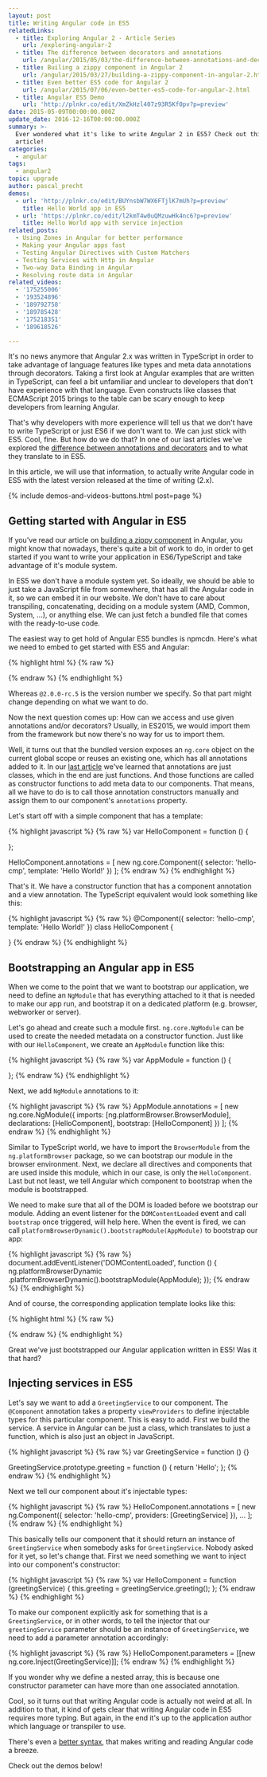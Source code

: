 ```yaml
---
layout: post
title: Writing Angular code in ES5
relatedLinks:
  - title: Exploring Angular 2 - Article Series
    url: /exploring-angular-2
  - title: The difference between decorators and annotations
    url: /angular/2015/05/03/the-difference-between-annotations-and-decorators.html
  - title: Builing a zippy component in Angular 2
    url: /angular/2015/03/27/building-a-zippy-component-in-angular-2.html
  - title: Even better ES5 code for Angular 2
    url: /angular/2015/07/06/even-better-es5-code-for-angular-2.html
  - title: Angular ES5 Demo
    url: 'http://plnkr.co/edit/XmZkHzl407z93R5Kf0pv?p=preview'
date: 2015-05-09T00:00:00.000Z
update_date: 2016-12-16T00:00:00.000Z
summary: >-
  Ever wondered what it's like to write Angular 2 in ES5? Check out this
  article!
categories:
  - angular
tags:
  - angular2
topic: upgrade
author: pascal_precht
demos:
  - url: 'http://plnkr.co/edit/BUYnsbW7WX6FTjlK7mUh?p=preview'
    title: Hello World app in ES5
  - url: 'https://plnkr.co/edit/l2kmT4w0uQMzuwHk4nc6?p=preview'
    title: Hello World app with service injection
related_posts:
  - Using Zones in Angular for better performance
  - Making your Angular apps fast
  - Testing Angular Directives with Custom Matchers
  - Testing Services with Http in Angular
  - Two-way Data Binding in Angular
  - Resolving route data in Angular
related_videos:
  - '175255006'
  - '193524896'
  - '189792758'
  - '189785428'
  - '175218351'
  - '189618526'

---
```


It's no news anymore that Angular 2.x was written in TypeScript in order to take advantage of language features like types and meta data annotations through decorators. Taking a first look at Angular examples that are written in TypeScript, can feel a bit unfamiliar and unclear to developers that don't have experience with that language. Even constructs like classes that ECMAScript 2015 brings to the table can be scary enough to keep developers from learning Angular.

That's why developers with more experience will tell us that we don't have to write TypeScript or just ES6 if we don't want to. We can just stick with ES5. Cool, fine. But how do we do that? In one of our last articles we've explored the [difference between annotations and decorators](/angular/2015/05/03/the-difference-between-annotations-and-decorators.html) and to what they translate to in ES5.

In this article, we will use that information, to actually write Angular code in ES5 with the latest version released at the time of writing (2.x).

{% include demos-and-videos-buttons.html post=page %}

## Getting started with Angular in ES5

If you've read our article on [building a zippy component](/angular/2015/03/27/building-a-zippy-component-in-angular-2.html) in Angular, you might know that nowadays, there's quite a bit of work to do, in order to get started if you want to write your application in ES6/TypeScript and take advantage of it's module system.

In ES5 we don't have a module system yet. So ideally, we should be able to just take a JavaScript file from somewhere, that has all the Angular code in it, so we can embed it in our website. We don't have to care about transpiling, concatenating, deciding on a module system (AMD, Common, System, ...), or anything else. We can just fetch a bundled file that comes with the ready-to-use code.

The easiest way to get hold of Angular ES5 bundles is npmcdn. Here's what we need to embed to get started with ES5 and Angular:

{% highlight html %}
{% raw %}
<script src="https://npmcdn.com/@angular/core@2.0.0-rc.5/bundles/core.umd.js"></script>
<script src="https://npmcdn.com/@angular/common@2.0.0-rc.5/bundles/common.umd.js"></script>
<script src="https://npmcdn.com/@angular/compiler@2.0.0-rc.5/bundles/compiler.umd.js"></script>
<script src="https://npmcdn.com/@angular/platform-browser@2.0.0-rc.5/bundles/platform-browser.umd.js"></script>
<script src="https://npmcdn.com/@angular/platform-browser-dynamic@2.0.0-rc.5/bundles/platform-browser-dynamic.umd.js"></script>
{% endraw %}
{% endhighlight %}

Whereas `@2.0.0-rc.5` is the version number we specify. So that part might change depending on what we want to do.

Now the next question comes up: How can we access and use given annotations and/or decorators? Usually, in ES2015, we would import them from the framework but now there's no way for us to import them.

Well, it turns out that the bundled version exposes an `ng.core` object on the current global scope or reuses an existing one, which has all annotations added to it. In our [last article](http://blog.thoughtram.io/angular/2015/05/03/the-difference-between-annotations-and-decorators.html) we've learned that annotations are just classes, which in the end are just functions. And those functions are called as constructor functions to add meta data to our components. That means, all we have to do is to call those annotation constructors manually and assign them to our component's `annotations` property.

Let's start off with a simple component that has a template:

{% highlight javascript %}
{% raw %}
var HelloComponent = function () {

};

HelloComponent.annotations = [
  new ng.core.Component({
    selector: 'hello-cmp',
    template: 'Hello World!'
  })
];
{% endraw %}
{% endhighlight %}

That's it. We have a constructor function that has a component annotation and a view annotation. The TypeScript equivalent would look something like this:

{% highlight javascript %}
{% raw %}
@Component({
  selector: 'hello-cmp',
  template: 'Hello World!'
})
class HelloComponent {

}
{% endraw %}
{% endhighlight %}

## Bootstrapping an Angular app in ES5

When we come to the point that we want to bootstrap our application, we need to define an `NgModule` that has everything attached to it that is needed to make our app run, and bootstrap it on a dedicated platform (e.g. browser, webworker or server).

Let's go ahead and create such a module first. `ng.core.NgModule` can be used to create the needed metadata on a constructor function. Just like with our `HelloComponent`, we create an `AppModule` function like this:

{% highlight javascript %}
{% raw %}
var AppModule = function () {

};
{% endraw %}
{% endhighlight %}

Next, we add `NgModule` annotations to it:

{% highlight javascript %}
{% raw %}
AppModule.annotations = [
  new ng.core.NgModule({
    imports: [ng.platformBrowser.BrowserModule],
    declarations: [HelloComponent],
    bootstrap: [HelloComponent]
  })
];
{% endraw %}
{% endhighlight %}

Similar to TypeScript world, we have to import the `BrowserModule` from the `ng.platformBrowser` package, so we can bootstrap our module in the browser environment. Next, we declare all directives and components that are used inside this module, which in our case, is only the `HelloComponent`. Last but not least, we tell Angular which component to bootstrap when the module is bootstrapped.

We need to make sure that all of the DOM is loaded before we bootstrap our module. Adding an event listener for the `DOMContentLoaded` event and call `bootstrap` once triggered, will help here. When the event is fired, we can call `platformBrowserDynamic().bootstrapModule(AppModule)` to bootstrap our app:

{% highlight javascript %}
{% raw %}
document.addEventListener('DOMContentLoaded', function () {
  ng.platformBrowserDynamic
    .platformBrowserDynamic().bootstrapModule(AppModule);
});
{% endraw %}
{% endhighlight %}

And of course, the corresponding application template looks like this:

{% highlight html %}
{% raw %}
<body>
  <hello-component></hello-component>
</body>
{% endraw %}
{% endhighlight %}

Great we've just bootstrapped our Angular application written in ES5! Was it that hard?

## Injecting services in ES5

Let's say we want to add a `GreetingService` to our component. The `@Component` annotation takes a property `viewProviders` to define injectable types for this particular component. This is easy to add. First we build the service. A service in Angular can be just a class, which translates to just a function, which is also just an object in JavaScript.

{% highlight javascript %}
{% raw %}
var GreetingService = function () {}

GreetingService.prototype.greeting = function () {
  return 'Hello';
};
{% endraw %}
{% endhighlight %}

Next we tell our component about it's injectable types:

{% highlight javascript %}
{% raw %}
HelloComponent.annotations = [
  new ng.Component({
    selector: 'hello-cmp',
    providers: [GreetingService]
  }),
  ...
];
{% endraw %}
{% endhighlight %}

This basically tells our component that it should return an instance of `GreetingService` when somebody asks for `GreetingService`. Nobody asked for it yet, so let's change that. First we need something we want to inject into our component's constructor:

{% highlight javascript %}
{% raw %}
var HelloComponent = function (greetingService) {
  this.greeting = greetingService.greeting();
};
{% endraw %}
{% endhighlight %}

To make our component explicitly ask for something that is a `GreetingService`, or in other words, to tell the injector that our `greetingService` parameter should be an instance of `GreetingService`, we need to add a parameter annotation accordingly:

{% highlight javascript %}
{% raw %}
HelloComponent.parameters = [[new ng.core.Inject(GreetingService)]];
{% endraw %}
{% endhighlight %}

If you wonder why we define a nested array, this is because one constructor parameter can have more than one associated annotation.

Cool, so it turns out that writing Angular code is actually not weird at all. In addition to that, it kind of gets clear that writing Angular code in ES5 requires more typing. But again, in the end it's up to the application author which language or transpiler to use.

There's even a [better syntax](http://blog.thoughtram.io/angular/2015/07/06/even-better-es5-code-for-angular-2.html), that makes writing and reading Angular code a breeze.

Check out the demos below!

